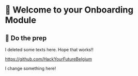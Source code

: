 # 🤝 Welcome to your Onboarding Module

## 🔑 Do the prep

I deleted some texts here.
Hope that works!!

https://github.com/HackYourFutureBelgium

I change something here!